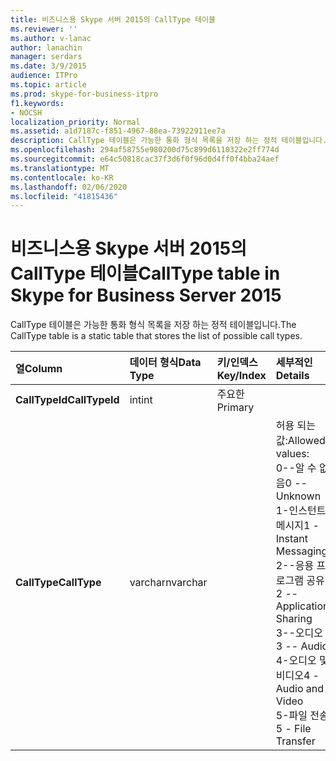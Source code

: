 ```yaml
---
title: 비즈니스용 Skype 서버 2015의 CallType 테이블
ms.reviewer: ''
ms.author: v-lanac
author: lanachin
manager: serdars
ms.date: 3/9/2015
audience: ITPro
ms.topic: article
ms.prod: skype-for-business-itpro
f1.keywords:
- NOCSH
localization_priority: Normal
ms.assetid: a1d7187c-f851-4967-88ea-73922911ee7a
description: CallType 테이블은 가능한 통화 형식 목록을 저장 하는 정적 테이블입니다.
ms.openlocfilehash: 294af58755e980200d75c899d6110322e2ff774d
ms.sourcegitcommit: e64c50818cac37f3d6f0f96d0d4ff0f4bba24aef
ms.translationtype: MT
ms.contentlocale: ko-KR
ms.lasthandoff: 02/06/2020
ms.locfileid: "41815436"
---
```

# <a name="calltype-table-in-skype-for-business-server-2015"></a><span data-ttu-id="801d1-103">비즈니스용 Skype 서버 2015의 CallType 테이블</span><span class="sxs-lookup"><span data-stu-id="801d1-103">CallType table in Skype for Business Server 2015</span></span>
 
<span data-ttu-id="801d1-104">CallType 테이블은 가능한 통화 형식 목록을 저장 하는 정적 테이블입니다.</span><span class="sxs-lookup"><span data-stu-id="801d1-104">The CallType table is a static table that stores the list of possible call types.</span></span>
  
|<span data-ttu-id="801d1-105">**열**</span><span class="sxs-lookup"><span data-stu-id="801d1-105">**Column**</span></span>|<span data-ttu-id="801d1-106">**데이터 형식**</span><span class="sxs-lookup"><span data-stu-id="801d1-106">**Data Type**</span></span>|<span data-ttu-id="801d1-107">**키/인덱스**</span><span class="sxs-lookup"><span data-stu-id="801d1-107">**Key/Index**</span></span>|<span data-ttu-id="801d1-108">**세부적인**</span><span class="sxs-lookup"><span data-stu-id="801d1-108">**Details**</span></span>|
|:-----|:-----|:-----|:-----|
|<span data-ttu-id="801d1-109">**CallTypeId**</span><span class="sxs-lookup"><span data-stu-id="801d1-109">**CallTypeId**</span></span> <br/> |<span data-ttu-id="801d1-110">int</span><span class="sxs-lookup"><span data-stu-id="801d1-110">int</span></span>  <br/> |<span data-ttu-id="801d1-111">주요한</span><span class="sxs-lookup"><span data-stu-id="801d1-111">Primary</span></span>  <br/> ||
|<span data-ttu-id="801d1-112">**CallType**</span><span class="sxs-lookup"><span data-stu-id="801d1-112">**CallType**</span></span> <br/> |<span data-ttu-id="801d1-113">varchar</span><span class="sxs-lookup"><span data-stu-id="801d1-113">nvarchar</span></span>  <br/> || <span data-ttu-id="801d1-114">허용 되는 값:</span><span class="sxs-lookup"><span data-stu-id="801d1-114">Allowed values:</span></span> <br/>  <span data-ttu-id="801d1-115">0--알 수 없음</span><span class="sxs-lookup"><span data-stu-id="801d1-115">0 -- Unknown</span></span> <br/>  <span data-ttu-id="801d1-116">1-인스턴트 메시지</span><span class="sxs-lookup"><span data-stu-id="801d1-116">1 - Instant Messaging</span></span> <br/>  <span data-ttu-id="801d1-117">2--응용 프로그램 공유</span><span class="sxs-lookup"><span data-stu-id="801d1-117">2 -- Application Sharing</span></span> <br/>  <span data-ttu-id="801d1-118">3--오디오</span><span class="sxs-lookup"><span data-stu-id="801d1-118">3 -- Audio</span></span> <br/>  <span data-ttu-id="801d1-119">4-오디오 및 비디오</span><span class="sxs-lookup"><span data-stu-id="801d1-119">4 - Audio and Video</span></span> <br/>  <span data-ttu-id="801d1-120">5-파일 전송</span><span class="sxs-lookup"><span data-stu-id="801d1-120">5 - File Transfer</span></span> <br/> |
   

